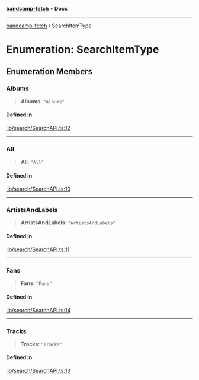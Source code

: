 [**bandcamp-fetch**](../README.md) • **Docs**

***

[bandcamp-fetch](../README.md) / SearchItemType

# Enumeration: SearchItemType

## Enumeration Members

### Albums

> **Albums**: `"Albums"`

#### Defined in

[lib/search/SearchAPI.ts:12](https://github.com/patrickkfkan/bandcamp-fetch/blob/d7908af6ae5080a27ddea05f2631b8fc5129d64d/src/lib/search/SearchAPI.ts#L12)

***

### All

> **All**: `"All"`

#### Defined in

[lib/search/SearchAPI.ts:10](https://github.com/patrickkfkan/bandcamp-fetch/blob/d7908af6ae5080a27ddea05f2631b8fc5129d64d/src/lib/search/SearchAPI.ts#L10)

***

### ArtistsAndLabels

> **ArtistsAndLabels**: `"ArtistsAndLabels"`

#### Defined in

[lib/search/SearchAPI.ts:11](https://github.com/patrickkfkan/bandcamp-fetch/blob/d7908af6ae5080a27ddea05f2631b8fc5129d64d/src/lib/search/SearchAPI.ts#L11)

***

### Fans

> **Fans**: `"Fans"`

#### Defined in

[lib/search/SearchAPI.ts:14](https://github.com/patrickkfkan/bandcamp-fetch/blob/d7908af6ae5080a27ddea05f2631b8fc5129d64d/src/lib/search/SearchAPI.ts#L14)

***

### Tracks

> **Tracks**: `"Tracks"`

#### Defined in

[lib/search/SearchAPI.ts:13](https://github.com/patrickkfkan/bandcamp-fetch/blob/d7908af6ae5080a27ddea05f2631b8fc5129d64d/src/lib/search/SearchAPI.ts#L13)
